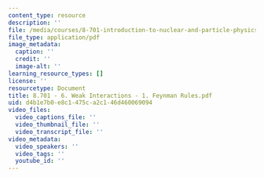 ```yaml
---
content_type: resource
description: ''
file: /media/courses/8-701-introduction-to-nuclear-and-particle-physics-fall-2020/8701-6-weak-interactions-1-feynman-rules.pdf
file_type: application/pdf
image_metadata:
  caption: ''
  credit: ''
  image-alt: ''
learning_resource_types: []
license: ''
resourcetype: Document
title: 8.701 - 6. Weak Interactions - 1. Feynman Rules.pdf
uid: d4b1e7b0-e8c1-475c-a2c1-46d460069094
video_files:
  video_captions_file: ''
  video_thumbnail_file: ''
  video_transcript_file: ''
video_metadata:
  video_speakers: ''
  video_tags: ''
  youtube_id: ''
---
```

